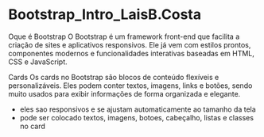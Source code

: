 # Bootstrap_Intro_LaisB.Costa

Oque é Bootstrap
O Bootstrap é um framework front-end que facilita a criação de sites e aplicativos responsivos. Ele já vem com estilos prontos, componentes modernos e funcionalidades interativas baseadas em HTML, CSS e JavaScript.

Cards
Os cards no Bootstrap são blocos de conteúdo flexíveis e personalizáveis. Eles podem conter textos, imagens, links e botões, sendo muito usados para exibir informações de forma organizada e elegante.
* eles sao responsivos e se ajustam automaticamente ao tamanho da tela
* pode ser colocado textos, imagens, botoes, cabeçalho, listas e classes no card
 
